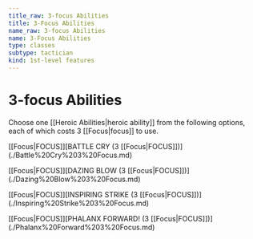 ```yaml
---
title_raw: 3-focus Abilities
title: 3-Focus Abilities
name_raw: 3-focus Abilities
name: 3-Focus Abilities
type: classes
subtype: tactician
kind: 1st-level features
---
```


# 3-focus Abilities

Choose one [[Heroic Abilities|heroic ability]] from the following options, each of which costs 3 [[Focus|focus]] to use.

[[Focus|FOCUS]]\[BATTLE CRY (3 [[Focus|FOCUS]])\](./Battle%20Cry%203%20Focus.md)

[[Focus|FOCUS]]\[DAZING BLOW (3 [[Focus|FOCUS]])\](./Dazing%20Blow%203%20Focus.md)

[[Focus|FOCUS]]\[INSPIRING STRIKE (3 [[Focus|FOCUS]])\](./Inspiring%20Strike%203%20Focus.md)

[[Focus|FOCUS]]\[PHALANX FORWARD! (3 [[Focus|FOCUS]])\](./Phalanx%20Forward%203%20Focus.md)
